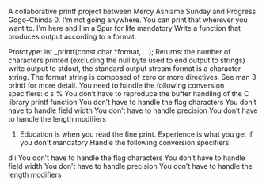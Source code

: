 A collaborative printf project between Mercy Ashlame Sunday and Progress Gogo-Chinda
0. I'm not going anywhere. You can print that wherever you want to. I'm here and I'm a Spur for life
mandatory
Write a function that produces output according to a format.

Prototype: int _printf(const char *format, ...);
Returns: the number of characters printed (excluding the null byte used to end output to strings)
write output to stdout, the standard output stream
format is a character string. The format string is composed of zero or more directives. See man 3 printf for more detail. You need to handle the following conversion specifiers:
c
s
%
You don’t have to reproduce the buffer handling of the C library printf function
You don’t have to handle the flag characters
You don’t have to handle field width
You don’t have to handle precision
You don’t have to handle the length modifiers
1. Education is when you read the fine print. Experience is what you get if you don't
mandatory
Handle the following conversion specifiers:

d
i
You don’t have to handle the flag characters
You don’t have to handle field width
You don’t have to handle precision
You don’t have to handle the length modifiers
